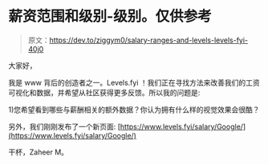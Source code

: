 # 薪资范围和级别-级别。仅供参考

> 原文：<https://dev.to/ziggym0/salary-ranges-and-levels-levels-fyi-40j0>

大家好，

我是 www 背后的创造者之一。Levels.fyi ！我们正在寻找方法来改善我们的工资可视化和数据，并希望从社区获得更多反馈。所以我的问题是:

1)您希望看到哪些与薪酬相关的额外数据？你认为拥有什么样的视觉效果会很酷？

另外，我们刚刚发布了一个新页面:
[https://www.levels.fyi/salary/Google/](https://www.levels.fyi/salary/Google/)

干杯，Zaheer M。